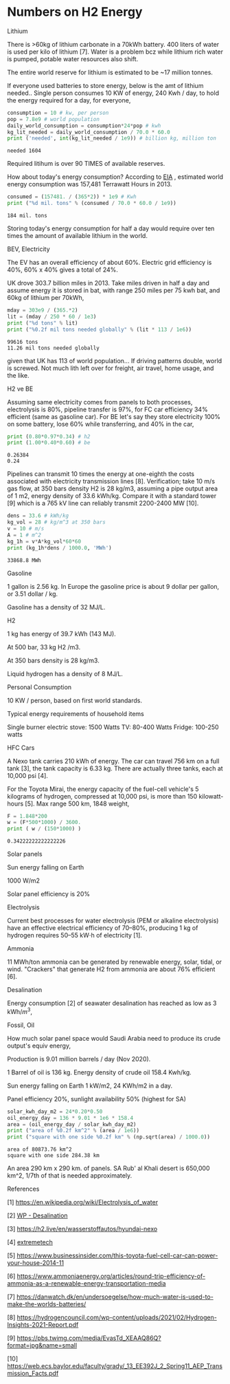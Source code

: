 # Numbers on H2 Energy

<a name='lithium'/>

Lithium

There is >60kg of lithium carbonate in a 70kWh battery. 400 liters of
water is used per kilo of lithium [7]. Water is a problem bcz while
lithium rich water is pumped, potable water resources also shift.

The entire world reserve for lithium is estimated to be ~17 million
tonnes.

If everyone used batteries to store energy, below is the amt of
lithium needed.. Single person consumes 10 KW of energy, 240 Kwh /
day, to hold the energy required for a day, for everyone,

```python
consumption = 10 # kw, per person
pop = 7.8e9 # world population
daily_world_consumption = consumption*24*pop # kwh
kg_lit_needed = daily_world_consumption / 70.0 * 60.0
print ('needed', int(kg_lit_needed / 1e9)) # billion kg, million ton
```

```text
needed 1604
```

Required litihum is over 90 TIMES of available reserves.

How about today's energy consumption? According to
[EIA](https://en.wikipedia.org/wiki/World_energy_consumption) ,
estimated world energy consumption was 157,481 Terrawatt Hours in
2013.

```python
consumed = (157481. / (365*2)) * 1e9 # Kwh
print ("%d mil. tons" % (consumed / 70.0 * 60.0 / 1e9))
```

```text
184 mil. tons
```

Storing today's energy consumption for half a day would require over
ten times the amount of available lithium in the world.

BEV, Electricity

The EV has an overall efficiency of about 60%. Electric grid
efficiency is 40%, 60% x 40% gives a total of 24%.

<a name='ukcar'/>

UK drove 303.7 billion miles in 2013. Take miles driven in half a day
and assume energy it is stored in bat, with range 250 miles per 75 kwh
bat, and 60kg of lithium per 70kWh,

```python
mday = 303e9 / (365.*2)
lit = (mday / 250 * 60 / 1e3)
print ("%d tons" % lit)
print ("%0.2f mil tons needed globally" % (lit * 113 / 1e6))
```

```text
99616 tons
11.26 mil tons needed globally
```

given that UK has 113 of world population... If driving patterns
double, world is screwed. Not much lith left over for freight, air
travel, home usage, and the like.

H2 ve BE

Assuming same electricity comes from panels to both processes,
electrolysis is 80%, pipeline transfer is 97%, for FC car efficiency
34% efficient (same as gasoline car). For BE let's say they store
electricity 100% on some battery, lose 60% while transferring, and 40%
in the car,

```python
print (0.80*0.97*0.34) # h2
print (1.00*0.40*0.60) # be
```

```text
0.26384
0.24
```

<a name='pipevswire'/>

Pipelines can transmit 10 times the energy at one-eighth the costs
associated with electricity transmission lines [8]. Verification; take
10 m/s gas flow, at 350 bars density H2 is 28 kg/m3, assuming a pipe
output area of 1 m2, energy density of 33.6 kWh/kg. Compare it with a
standard tower [9] which is a 765 kV line can reliably transmit
2200-2400 MW [10].

```python
dens = 33.6 # kWh/kg
kg_vol = 28 # kg/m^3 at 350 bars
v = 10 # m/s
A = 1 # m^2
kg_1h = v*A*kg_vol*60*60
print (kg_1h*dens / 1000.0, 'MWh')
```

```text
33868.8 MWh
```


Gasoline

1 gallon is 2.56 kg. In Europe the gasoline price is about 9 dollar
per gallon, or 3.51 dollar / kg.

Gasoline has a density of 32 MJ/L. 

H2

1 kg has energy of 39.7 kWh (143 MJ).

At 500 bar, 33 kg H2 /m3.

At 350 bars density is 28 kg/m3.

Liquid hydrogen has a density of 8 MJ/L.

Personal Consumption

10 KW / person, based on first world standards.

Typical energy requirements of household items

Single burner electric stove: 1500 Watts
TV: 80-400 Watts
Fridge: 100-250 watts

HFC Cars

A Nexo tank carries 210 kWh of energy. The car can travel 756 km on a
full tank [3], the tank capacity is 6.33 kg. There are actually three
tanks, each at 10,000 psi [4].

For the Toyota Mirai, the energy capacity of the fuel-cell vehicle's 5
kilograms of hydrogen, compressed at 10,000 psi, is more than 150
kilowatt-hours [5]. Max range 500 km, 1848 weight, 

```python
F = 1.848*200
w = (F*500*1000) / 3600.
print ( w / (150*1000) )
```

```text
0.34222222222222226
```

Solar panels

Sun energy falling on Earth 

1000 W/m2

Solar panel efficiency is 20%

Electrolysis

Current best processes for water electrolysis (PEM or alkaline
electrolysis) have an effective electrical efficiency of 70–80%,
producing 1 kg of hydrogen requires 50–55 kW⋅h of electricity
[1]. 

Ammonia

11 MWh/ton ammonia can be generated by renewable energy, solar, tidal,
or wind. "Crackers" that generate H2 from ammonia are about 76%
efficient [6].

Desalination

Energy consumption [2] of seawater desalination has reached as low as 3 kWh/$m^3$,

<a name='arabia'/>

Fossil, Oil

How much solar panel space would Saudi Arabia need to produce its
crude output's equiv energy,

Production is 9.01 million barrels / day (Nov 2020).

1 Barrel of oil is 136 kg. Energy density of crude oil 158.4 Kwh/kg.

Sun energy falling on Earth 1 kW/m2, 24 KWh/m2 in a day.

Panel efficiency 20%, sunlight availability 50% (highest for SA)

```python
solar_kwh_day_m2 = 24*0.20*0.50
oil_energy_day = 136 * 9.01 * 1e6 * 158.4
area = (oil_energy_day / solar_kwh_day_m2)
print ("area of %0.2f km^2" % (area / 1e6))
print ("square with one side %0.2f km" % (np.sqrt(area) / 1000.0))
```

```text
area of 80873.76 km^2
square with one side 284.38 km
```

An area 290 km x 290 km. of panels. SA Rub' al Khali desert is 650,000
km^2, 1/7th of that is needed approximately.

References

[1] https://en.wikipedia.org/wiki/Electrolysis_of_water

[2] [WP - Desalination](https://en.wikipedia.org/wiki/Desalination#Energy_consumption)

[3] https://h2.live/en/wasserstoffautos/hyundai-nexo

[4] [extremetech](https://www.extremetech.com/extreme/280219-2019-hyundai-nexo-review-380-miles-on-hydrogen-can-your-ev-go-that-far)

[5] https://www.businessinsider.com/this-toyota-fuel-cell-car-can-power-your-house-2014-11

[6] https://www.ammoniaenergy.org/articles/round-trip-efficiency-of-ammonia-as-a-renewable-energy-transportation-media

[7] https://danwatch.dk/en/undersoegelse/how-much-water-is-used-to-make-the-worlds-batteries/

[8] https://hydrogencouncil.com/wp-content/uploads/2021/02/Hydrogen-Insights-2021-Report.pdf

[9] https://pbs.twimg.com/media/EvasTd_XEAAQ86Q?format=jpg&name=small

[10] https://web.ecs.baylor.edu/faculty/grady/_13_EE392J_2_Spring11_AEP_Transmission_Facts.pdf

